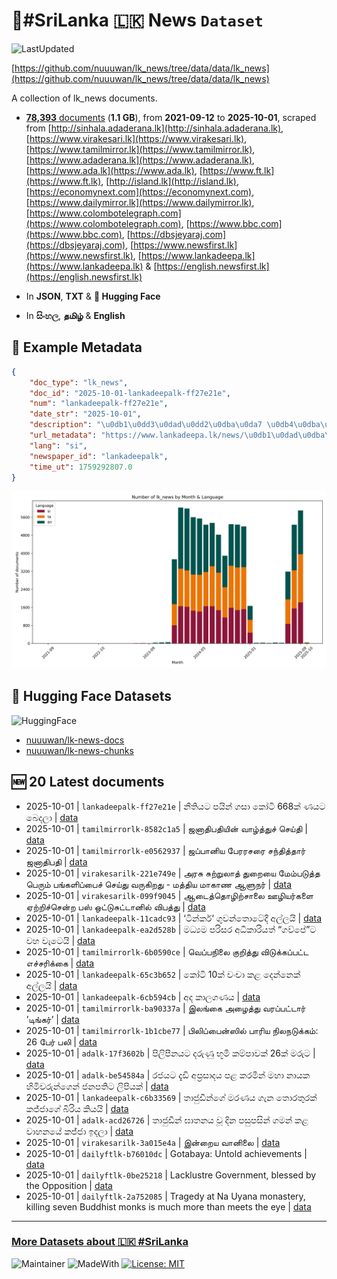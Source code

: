 # 📄#SriLanka 🇱🇰 News `Dataset`

![LastUpdated](https://img.shields.io/badge/last_updated-2025--10--01_10:20:29-green)

[https://github.com/nuuuwan/lk_news/tree/data/data/lk_news](https://github.com/nuuuwan/lk_news/tree/data/data/lk_news)

A collection of lk_news documents.

- [**78,393** documents](https://github.com/nuuuwan/lk_news/tree/data/data/lk_news) (**1.1 GB**), from **2021-09-12** to **2025-10-01**, scraped from [http://sinhala.adaderana.lk](http://sinhala.adaderana.lk), [https://www.virakesari.lk](https://www.virakesari.lk), [https://www.tamilmirror.lk](https://www.tamilmirror.lk), [https://www.adaderana.lk](https://www.adaderana.lk), [https://www.ada.lk](https://www.ada.lk), [https://www.ft.lk](https://www.ft.lk), [http://island.lk](http://island.lk), [https://economynext.com](https://economynext.com), [https://www.dailymirror.lk](https://www.dailymirror.lk), [https://www.colombotelegraph.com](https://www.colombotelegraph.com), [https://www.bbc.com](https://www.bbc.com), [https://dbsjeyaraj.com](https://dbsjeyaraj.com), [https://www.newsfirst.lk](https://www.newsfirst.lk), [https://www.lankadeepa.lk](https://www.lankadeepa.lk) & [https://english.newsfirst.lk](https://english.newsfirst.lk)

- In **JSON**, **TXT** & **🤗 Hugging Face**

- In **සිංහල**, **தமிழ்** & **English**

## 📝 Example Metadata

```json
{
    "doc_type": "lk_news",
    "doc_id": "2025-10-01-lankadeepalk-ff27e21e",
    "num": "lankadeepalk-ff27e21e",
    "date_str": "2025-10-01",
    "description": "\u0db1\u0dd3\u0dad\u0dd2\u0dba\u0da7 \u0db4\u0dba\u0dd2\u0db1\u0dca \u0d9c\u0dc3\u0dcf \u0d9a\u0ddd\u0da7\u0dd2 668\u0d9a\u0dca  \u0dab\u0dba\u0da7 \u0db6\u0dd9\u0daf\u0dbd\u0dcf",
    "url_metadata": "https://www.lankadeepa.lk/news/\u0db1\u0dad\u0dba\u0da7-\u0db4\u0dba\u0db1-\u0d9c\u0dc3-\u0d9a\u0da7-668\u0d9a-\u0dab\u0dba\u0da7-\u0db6\u0daf\u0dbd/101-680541",
    "lang": "si",
    "newspaper_id": "lankadeepalk",
    "time_ut": 1759292807.0
}
```

![Chart](https://raw.githubusercontent.com/nuuuwan/lk_news/refs/heads/data/data/lk_news/docs_by_month_and_lang.png)

## 🤗 Hugging Face Datasets

![HuggingFace](https://img.shields.io/badge/-HuggingFace-FDEE21?style=for-the-badge&logo=HuggingFace)

- [nuuuwan/lk-news-docs](https://huggingface.co/datasets/nuuuwan/lk-news-docs)
- [nuuuwan/lk-news-chunks](https://huggingface.co/datasets/nuuuwan/lk-news-chunks)

## 🆕 20 Latest documents

- 2025-10-01 | `lankadeepalk-ff27e21e` | නීතියට පයින් ගසා කෝටි 668ක්  ණයට බෙදලා | [data](https://github.com/nuuuwan/lk_news/tree/data/data/lk_news/2020s/2025/2025-10-01-lankadeepalk-ff27e21e)
- 2025-10-01 | `tamilmirrorlk-8582c1a5` | ஜனாதிபதியின் வாழ்த்துச் செய்தி | [data](https://github.com/nuuuwan/lk_news/tree/data/data/lk_news/2020s/2025/2025-10-01-tamilmirrorlk-8582c1a5)
- 2025-10-01 | `tamilmirrorlk-e0562937` | ஜப்பானிய பேரரசரை சந்தித்தார் ஜனாதிபதி | [data](https://github.com/nuuuwan/lk_news/tree/data/data/lk_news/2020s/2025/2025-10-01-tamilmirrorlk-e0562937)
- 2025-10-01 | `virakesarilk-221e749e` | அரசு சுற்றுலாத் துறையை மேம்படுத்த பெரும் பங்களிப்பைச் செய்து வருகிறது -  மத்திய மாகாண ஆளுநர் | [data](https://github.com/nuuuwan/lk_news/tree/data/data/lk_news/2020s/2025/2025-10-01-virakesarilk-221e749e)
- 2025-10-01 | `virakesarilk-099f9045` | ஆடைத்தொழிற்சாலை ஊழியர்களை ஏற்றிச்சென்ற பஸ் ஒட்டுசுட்டானில் விபத்து | [data](https://github.com/nuuuwan/lk_news/tree/data/data/lk_news/2020s/2025/2025-10-01-virakesarilk-099f9045)
- 2025-10-01 | `lankadeepalk-11cadc93` | ‘ටින්කර්‘ ගුවන්තොටේදී අල්ලයි | [data](https://github.com/nuuuwan/lk_news/tree/data/data/lk_news/2020s/2025/2025-10-01-lankadeepalk-11cadc93)
- 2025-10-01 | `lankadeepalk-ea2d528b` | මධ්‍යම පරිසර අධිකාරියත් “ගව්පේ”ට වහ වැටෙයි | [data](https://github.com/nuuuwan/lk_news/tree/data/data/lk_news/2020s/2025/2025-10-01-lankadeepalk-ea2d528b)
- 2025-10-01 | `tamilmirrorlk-6b0590ce` | வெப்பநிலை குறித்து விடுக்கப்பட்ட எச்சரிக்கை | [data](https://github.com/nuuuwan/lk_news/tree/data/data/lk_news/2020s/2025/2025-10-01-tamilmirrorlk-6b0590ce)
- 2025-10-01 | `lankadeepalk-65c3b652` | කෝටි 10ක් වංචා කළ දෙන්නෙක් අල්ලයි | [data](https://github.com/nuuuwan/lk_news/tree/data/data/lk_news/2020s/2025/2025-10-01-lankadeepalk-65c3b652)
- 2025-10-01 | `lankadeepalk-6cb594cb` | අද කාලගණය | [data](https://github.com/nuuuwan/lk_news/tree/data/data/lk_news/2020s/2025/2025-10-01-lankadeepalk-6cb594cb)
- 2025-10-01 | `tamilmirrorlk-ba90337a` | இலங்கை அழைத்து வரப்பட்டார் ’டிங்கர்’ | [data](https://github.com/nuuuwan/lk_news/tree/data/data/lk_news/2020s/2025/2025-10-01-tamilmirrorlk-ba90337a)
- 2025-10-01 | `tamilmirrorlk-1b1cbe77` | பிலிப்பைன்ஸில் பாரிய நிலநடுக்கம்: 26 பேர் பலி | [data](https://github.com/nuuuwan/lk_news/tree/data/data/lk_news/2020s/2025/2025-10-01-tamilmirrorlk-1b1cbe77)
- 2025-10-01 | `adalk-17f3602b` | පිලිපීනයට දරුණු භූමි කම්පාවක් 26ක් මරුට | [data](https://github.com/nuuuwan/lk_news/tree/data/data/lk_news/2020s/2025/2025-10-01-adalk-17f3602b)
- 2025-10-01 | `adalk-be54584a` | රජයට දැඩි අප්‍රසාදය පළ කරමින් මහා නායක හිමිවරුන්ගෙන් ජනපතිට ලිපියක් | [data](https://github.com/nuuuwan/lk_news/tree/data/data/lk_news/2020s/2025/2025-10-01-adalk-be54584a)
- 2025-10-01 | `lankadeepalk-c6b33569` | තාජුඩීන්ගේ මරණය ගැන තොරතුරක් කජ්ජාගේ බිරිය කියයි | [data](https://github.com/nuuuwan/lk_news/tree/data/data/lk_news/2020s/2025/2025-10-01-lankadeepalk-c6b33569)
- 2025-10-01 | `adalk-acd26726` | තාජුඩීන් ඝාතනය වූ දින පසුපසින් ගමන් කළ වාහනයේ කජ්ජා ඉදලා | [data](https://github.com/nuuuwan/lk_news/tree/data/data/lk_news/2020s/2025/2025-10-01-adalk-acd26726)
- 2025-10-01 | `virakesarilk-3a015e4a` | இன்றைய வானிலை | [data](https://github.com/nuuuwan/lk_news/tree/data/data/lk_news/2020s/2025/2025-10-01-virakesarilk-3a015e4a)
- 2025-10-01 | `dailyftlk-b76010dc` | Gotabaya: Untold achievements | [data](https://github.com/nuuuwan/lk_news/tree/data/data/lk_news/2020s/2025/2025-10-01-dailyftlk-b76010dc)
- 2025-10-01 | `dailyftlk-0be25218` | Lacklustre Government, blessed by the Opposition | [data](https://github.com/nuuuwan/lk_news/tree/data/data/lk_news/2020s/2025/2025-10-01-dailyftlk-0be25218)
- 2025-10-01 | `dailyftlk-2a752085` | Tragedy at Na Uyana monastery, killing seven Buddhist monks is much more than meets the eye | [data](https://github.com/nuuuwan/lk_news/tree/data/data/lk_news/2020s/2025/2025-10-01-dailyftlk-2a752085)

---

### [More Datasets about 🇱🇰 #SriLanka](https://github.com/nuuuwan/lk_datasets)

![Maintainer](https://img.shields.io/badge/maintainer-nuuuwan-red)
![MadeWith](https://img.shields.io/badge/made_with-python-blue)
[![License: MIT](https://img.shields.io/badge/License-MIT-yellow.svg)](https://opensource.org/licenses/MIT)
